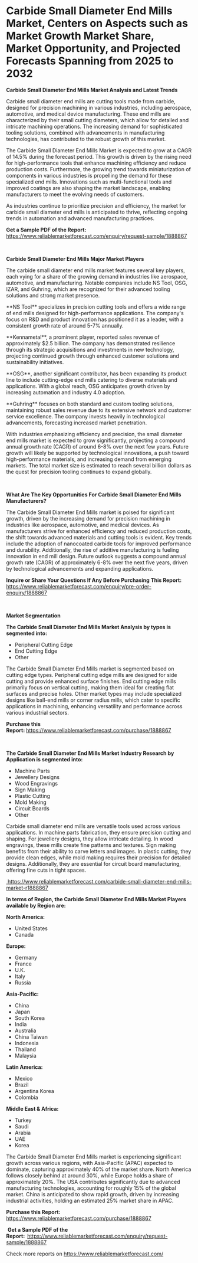 <p><h1>Carbide Small Diameter End Mills Market, Centers on Aspects such as Market Growth Market Share, Market Opportunity, and Projected Forecasts Spanning from 2025 to 2032</h1></p><p><strong>Carbide Small Diameter End Mills Market Analysis and Latest Trends</strong></p>
<p><p>Carbide small diameter end mills are cutting tools made from carbide, designed for precision machining in various industries, including aerospace, automotive, and medical device manufacturing. These end mills are characterized by their small cutting diameters, which allow for detailed and intricate machining operations. The increasing demand for sophisticated tooling solutions, combined with advancements in manufacturing technologies, has contributed to the robust growth of this market.</p><p>The Carbide Small Diameter End Mills Market is expected to grow at a CAGR of 14.5% during the forecast period. This growth is driven by the rising need for high-performance tools that enhance machining efficiency and reduce production costs. Furthermore, the growing trend towards miniaturization of components in various industries is propelling the demand for these specialized end mills. Innovations such as multi-functional tools and improved coatings are also shaping the market landscape, enabling manufacturers to meet the evolving needs of customers. </p><p>As industries continue to prioritize precision and efficiency, the market for carbide small diameter end mills is anticipated to thrive, reflecting ongoing trends in automation and advanced manufacturing practices.</p></p>
<p><strong>Get a Sample PDF of the Report:&nbsp;</strong> <a href="https://www.reliablemarketforecast.com/enquiry/request-sample/1888867?utm_campaign=2450&utm_medium=2&utm_source=Github&utm_content=ia&utm_term=28032025&utm_id=carbide-small-diameter-end-mills">https://www.reliablemarketforecast.com/enquiry/request-sample/1888867</a></p>
<p>&nbsp;</p>
<p><strong>Carbide Small Diameter End Mills Major Market Players</strong></p>
<p><p>The carbide small diameter end mills market features several key players, each vying for a share of the growing demand in industries like aerospace, automotive, and manufacturing. Notable companies include NS Tool, OSG, IZAR, and Guhring, which are recognized for their advanced tooling solutions and strong market presence.</p><p>**NS Tool** specializes in precision cutting tools and offers a wide range of end mills designed for high-performance applications. The company's focus on R&D and product innovation has positioned it as a leader, with a consistent growth rate of around 5-7% annually.</p><p>**Kennametal**, a prominent player, reported sales revenue of approximately $2.5 billion. The company has demonstrated resilience through its strategic acquisitions and investments in new technology, projecting continued growth through enhanced customer solutions and sustainability initiatives. </p><p>**OSG**, another significant contributor, has been expanding its product line to include cutting-edge end mills catering to diverse materials and applications. With a global reach, OSG anticipates growth driven by increasing automation and industry 4.0 adoption.</p><p>**Guhring** focuses on both standard and custom tooling solutions, maintaining robust sales revenue due to its extensive network and customer service excellence. The company invests heavily in technological advancements, forecasting increased market penetration.</p><p>With industries emphasizing efficiency and precision, the small diameter end mills market is expected to grow significantly, projecting a compound annual growth rate (CAGR) of around 6-8% over the next few years. Future growth will likely be supported by technological innovations, a push toward high-performance materials, and increasing demand from emerging markets. The total market size is estimated to reach several billion dollars as the quest for precision tooling continues to expand globally.</p></p>
<p>&nbsp;</p>
<p><strong>What Are The Key Opportunities For Carbide Small Diameter End Mills Manufacturers?</strong></p>
<p><p>The Carbide Small Diameter End Mills market is poised for significant growth, driven by the increasing demand for precision machining in industries like aerospace, automotive, and medical devices. As manufacturers strive for enhanced efficiency and reduced production costs, the shift towards advanced materials and cutting tools is evident. Key trends include the adoption of nanocoated carbide tools for improved performance and durability. Additionally, the rise of additive manufacturing is fueling innovation in end mill design. Future outlook suggests a compound annual growth rate (CAGR) of approximately 6-8% over the next five years, driven by technological advancements and expanding applications.</p></p>
<p><strong>Inquire or Share Your Questions If Any Before Purchasing This Report:</strong> <a href="https://www.reliablemarketforecast.com/enquiry/pre-order-enquiry/1888867?utm_campaign=2450&utm_medium=2&utm_source=Github&utm_content=ia&utm_term=28032025&utm_id=carbide-small-diameter-end-mills">https://www.reliablemarketforecast.com/enquiry/pre-order-enquiry/1888867</a></p>
<p>&nbsp;</p>
<p><strong>Market Segmentation</strong></p>
<p><strong>The Carbide Small Diameter End Mills Market Analysis by types is segmented into:</strong></p>
<p><ul><li>Peripheral Cutting Edge</li><li>End Cutting Edge</li><li>Other</li></ul></p>
<p><p>The Carbide Small Diameter End Mills market is segmented based on cutting edge types. Peripheral cutting edge mills are designed for side cutting and provide enhanced surface finishes. End cutting edge mills primarily focus on vertical cutting, making them ideal for creating flat surfaces and precise holes. Other market types may include specialized designs like ball-end mills or corner radius mills, which cater to specific applications in machining, enhancing versatility and performance across various industrial sectors.</p></p>
<p><strong>Purchase this Report:&nbsp;</strong><a href="https://www.reliablemarketforecast.com/purchase/1888867?utm_campaign=2450&utm_medium=2&utm_source=Github&utm_content=ia&utm_term=28032025&utm_id=carbide-small-diameter-end-mills">https://www.reliablemarketforecast.com/purchase/1888867</a></p>
<p>&nbsp;</p>
<p><strong>The Carbide Small Diameter End Mills Market Industry Research by Application is segmented into:</strong></p>
<p><ul><li>Machine Parts</li><li>Jewellery Designs</li><li>Wood Engravings</li><li>Sign Making</li><li>Plastic Cutting</li><li>Mold Making</li><li>Circuit Boards</li><li>Other</li></ul></p>
<p><p>Carbide small diameter end mills are versatile tools used across various applications. In machine parts fabrication, they ensure precision cutting and shaping. For jewellery designs, they allow intricate detailing. In wood engravings, these mills create fine patterns and textures. Sign making benefits from their ability to carve letters and images. In plastic cutting, they provide clean edges, while mold making requires their precision for detailed designs. Additionally, they are essential for circuit board manufacturing, offering fine cuts in tight spaces.</p></p>
<p><a href="https://www.reliablemarketforecast.com/carbide-small-diameter-end-mills-market-r1888867?utm_campaign=2450&utm_medium=2&utm_source=Github&utm_content=ia&utm_term=28032025&utm_id=carbide-small-diameter-end-mills">&nbsp;https://www.reliablemarketforecast.com/carbide-small-diameter-end-mills-market-r1888867</a></p>
<p><strong>In terms of Region, the Carbide Small Diameter End Mills Market Players available by Region are:</strong></p>
<p>
    <p> <strong> North America: </strong>
        <ul>
            <li>United States</li>
            <li>Canada</li>
        </ul>
        </p> 
    <p> <strong> Europe: </strong>
        <ul>
            <li>Germany</li>
            <li>France</li>
            <li>U.K.</li>
            <li>Italy</li>
            <li>Russia</li>
        </ul>
        </p> 
    <p> <strong> Asia-Pacific: </strong>
        <ul>
            <li>China</li>
            <li>Japan</li>
            <li>South Korea</li>
            <li>India</li>
            <li>Australia</li>
            <li>China Taiwan</li>
            <li>Indonesia</li>
            <li>Thailand</li>
            <li>Malaysia</li>
        </ul>
        </p> 
    <p> <strong> Latin America: </strong>
        <ul>
            <li>Mexico</li>
            <li>Brazil</li>
            <li>Argentina Korea</li>
            <li>Colombia</li>
        </ul>
        </p> 
    <p> <strong> Middle East & Africa: </strong>
        <ul>
            <li>Turkey</li>
            <li>Saudi</li>
            <li>Arabia</li>
            <li>UAE</li>
            <li>Korea</li>
        </ul>
    </p>
    </p>
<p><p>The Carbide Small Diameter End Mills market is experiencing significant growth across various regions, with Asia-Pacific (APAC) expected to dominate, capturing approximately 40% of the market share. North America follows closely behind at around 30%, while Europe holds a share of approximately 20%. The USA contributes significantly due to advanced manufacturing technologies, accounting for roughly 15% of the global market. China is anticipated to show rapid growth, driven by increasing industrial activities, holding an estimated 25% market share in APAC.</p></p>
<p><strong>Purchase this Report: </strong><a href="https://www.reliablemarketforecast.com/purchase/1888867?utm_campaign=2450&utm_medium=2&utm_source=Github&utm_content=ia&utm_term=28032025&utm_id=carbide-small-diameter-end-mills">https://www.reliablemarketforecast.com/purchase/1888867</a></p>
<p>&nbsp;<strong>Get a Sample PDF of the Report:&nbsp;&nbsp;</strong><a href="https://www.reliablemarketforecast.com/enquiry/request-sample/1888867?utm_campaign=2450&utm_medium=2&utm_source=Github&utm_content=ia&utm_term=28032025&utm_id=carbide-small-diameter-end-mills">https://www.reliablemarketforecast.com/enquiry/request-sample/1888867</a></p>
<p><strong></strong></p>
<p>Check more reports on <a href="https://www.reliablemarketforecast.com/?utm_campaign=2450&utm_medium=2&utm_source=Github&utm_content=ia&utm_term=28032025&utm_id=carbide-small-diameter-end-mills">https://www.reliablemarketforecast.com/</a></p>